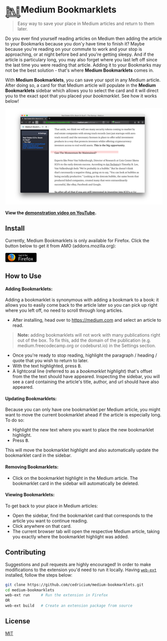 # <img src="src/resources/sidebar_icon.png" width="50" align="left"> Medium Bookmarklets
> Easy way to save your place in Medium articles and return to them later.

Do you ever find yourself reading articles on Medium then adding the article to your Bookmarks because you don'y have time to finish it? Maybe because you're reading on your commute to work and your stop is approaching, or at night before bed and you're getting sleepy. And if the article is particulary long, you may also forget where you last left off since the last time you were reading that article. Adding it to your Bookmarks may not be the best solution - that's where **Medium Bookmarklets** comes in.

With **Medium Bookmarklets**, you can save your spot in any Medium article. After doing so, a card for that Medium article will populate in the **Medium Bookmarklets** sidebar which allows you to select the card and it will direct you to the exact spot that you placed your *bookmarklet*. See how it works below!

<p align="center">
  <img src="res/mb_bookmarklet.png"/>
</p>

**View the [demonstration video on YouTube](https://youtu.be/1s8P4-ZKylI).**

## Install

Currently, Medium Bookmarklets is only available for Firefox. Click the button below to get it from AMO (addons.mozilla.org):

<p align="left">
  <a href="https://addons.mozilla.org/en-US/firefox/addon/medium-bookmarklets/">
    <img src="src/resources/ff_badge.png" width="20%"/>
  </a>
</p>

## How to Use

#### Adding Bookmarklets:
Adding a bookmarklet is synonymous with adding a bookmark to a book: it allows you to easily come back to
the article later so you can pick up right where you left off, no need to scroll through long articles.

 - After installing, head over to https://medium.com and select an article to read.
 > **Note:** adding bookmarklets will not work with many publications right out of the box. To fix this, add the domain of the publication (e.g. medium.freecodecamp.org or codeburst.io) in the Settings section.
 - Once you're ready to stop reading, highlight the paragraph / heading / quote that you wish to return to later.
 - With the text highlighted, press <kbd>B</kbd>.
 - A lightcoral line (referred to as a *bookmarklet highlight*) that's offset from the the text should have appeared. Inspecting the sidebar, you will see a card containing the article's title, author, and url should have also appeared.
 
#### Updating Bookmarklets:
Because you can only have one bookmarklet per Medium article, you might want to move the current bookmarklet ahead if the
article is especially long. To do so:

 - Highlight the new text where you want to place the new bookmarklet highlight.
 - Press <kbd>B</kbd>.
 
This will move the bookmarklet highlight and also automatically update the bookmarklet card in the sidebar.
 
#### Removing Bookmarklets:
 - Click on the bookmarklet highlight in the Medium article. The bookmarklet card in the sidebar will automatically be deleted.
  
#### Viewing Bookmarklets:
To get back to your place in Medium articles:

 - Open the sidebar, find the bookmarklet card that corresponds to the article you want to continue reading.
 - Click anywhere on that card.
 - The current browser tab will open the respective Medium article, taking you exactly where the bookmarklet highlight was added.

## Contributing

Suggestions and pull requests are highly encouraged!
In order to make modifications to the extension you'd need to run it locally. Having [`web-ext`](https://github.com/mozilla/web-ext) installed, follow the steps below:

```sh
git clone https://github.com/cedricium/medium-bookmarklets.git
cd medium-bookmarklets
web-ext run     # Run the extension in Firefox
OR
web-ext build   # Create an extension package from source
```

## License

[MIT](LICENSE.md)